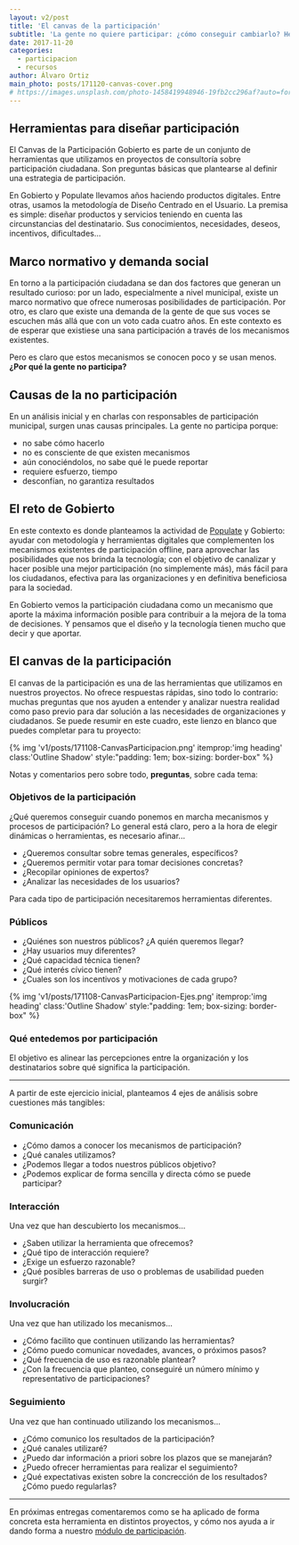 ```yaml
---
layout: v2/post
title: 'El canvas de la participación'
subtitle: 'La gente no quiere participar: ¿cómo conseguir cambiarlo? Herramientas y metodología para hacer participación online'
date: 2017-11-20
categories:
  - participacion
  - recursos
author: Álvaro Ortiz
main_photo: posts/171120-canvas-cover.png
# https://images.unsplash.com/photo-1458419948946-19fb2cc296af?auto=format&fit=crop&w=1350&q=60&ixid=dW5zcGxhc2guY29tOzs7Ozs%3D
---
```


## Herramientas para diseñar participación

El Canvas de la Participación Gobierto es parte de un conjunto de herramientas que utilizamos en proyectos de consultoría  sobre participación ciudadana. Son preguntas básicas que plantearse al definir una estrategia de participación.

En Gobierto y Populate llevamos años haciendo productos digitales. Entre otras, usamos la metodología de Diseño Centrado en el Usuario. La premisa es simple: diseñar productos y servicios teniendo en cuenta las circunstancias del destinatario. Sus conocimientos, necesidades, deseos, incentivos, dificultades...

## Marco normativo y demanda social

En torno a la participación ciudadana se dan dos factores que generan un resultado curioso: por un lado, especialmente a nivel municipal, existe un marco normativo que ofrece numerosas posibilidades de participación. Por otro, es claro que existe una demanda de la gente de que sus voces se escuchen más allá que con un voto cada cuatro años. En este contexto es de esperar que existiese una sana participación a través de los mecanismos existentes.

Pero es claro que estos mecanismos se conocen poco y se usan menos. **¿Por qué la gente no participa?**


## Causas de la no participación

En un análisis inicial y en charlas con responsables de participación municipal, surgen unas causas principales. La gente no participa porque:

* no sabe cómo hacerlo
* no es consciente de que existen mecanismos
* aún conociéndolos, no sabe qué le puede reportar
* requiere esfuerzo, tiempo
* desconfían, no garantiza resultados


## El reto de Gobierto

En este contexto es donde planteamos la actividad de [Populate](http://populate.tools) y Gobierto: ayudar con metodología y herramientas digitales que complementen los mecanismos existentes de participación offline, para aprovechar las posibilidades que nos brinda la tecnología; con el objetivo de canalizar y hacer posible una mejor participación (no simplemente más), más fácil para los ciudadanos, efectiva para las organizaciones y en definitiva beneficiosa para la sociedad.

En Gobierto vemos la participación ciudadana como un mecanismo que aporte la máxima información posible para contribuir a la mejora de la toma de decisiones. Y pensamos que el diseño y la tecnología tienen mucho que decir y que aportar.


## El canvas de la participación

El canvas de la participación es una de las herramientas que utilizamos en nuestros proyectos. No ofrece respuestas rápidas, sino todo lo contrario: muchas preguntas que nos ayuden a entender y analizar nuestra realidad como paso previo para dar solución a las necesidades de organizaciones y ciudadanos. Se puede resumir en este cuadro, este lienzo en blanco que puedes completar para tu proyecto:

{% img 'v1/posts/171108-CanvasParticipacion.png' itemprop:'img heading' class:'Outline Shadow' style:"padding\: 1em; box-sizing\: border-box" %}

Notas y comentarios pero sobre todo, **preguntas**, sobre cada tema:

### Objetivos de la participación

¿Qué queremos conseguir cuando ponemos en marcha mecanismos y procesos de participación? Lo general está claro, pero a la hora de elegir dinámicas o herramientas, es necesario afinar...

* ¿Queremos consultar sobre temas generales, específicos?
* ¿Queremos permitir votar para tomar decisiones concretas?
* ¿Recopilar opiniones de expertos?
* ¿Analizar las necesidades de los usuarios?

Para cada tipo de participación necesitaremos herramientas diferentes.


### Públicos

* ¿Quiénes son nuestros públicos? ¿A quién queremos llegar?
* ¿Hay usuarios muy diferentes?
* ¿Qué capacidad técnica tienen?
* ¿Qué interés cívico tienen?
* ¿Cuales son los incentivos y motivaciones de cada grupo?

{% img 'v1/posts/171108-CanvasParticipacion-Ejes.png' itemprop:'img heading' class:'Outline Shadow' style:"padding\: 1em; box-sizing\: border-box" %}

### Qué entedemos por participación

El objetivo es alinear las percepciones entre la organización y los destinatarios sobre qué significa la participación.

---

A partir de este ejercicio inicial, planteamos 4 ejes de análisis sobre cuestiones más tangibles:

### Comunicación

* ¿Cómo damos a conocer los mecanismos de participación?
* ¿Qué canales utilizamos?
* ¿Podemos llegar a todos nuestros públicos objetivo?
* ¿Podemos explicar de forma sencilla y directa cómo se puede participar?

### Interacción

Una vez que han descubierto los mecanismos...

* ¿Saben utilizar la herramienta que ofrecemos?
* ¿Qué tipo de interacción requiere?
* ¿Exige un esfuerzo razonable?
* ¿Qué posibles barreras de uso o problemas de usabilidad pueden surgir?


### Involucración

Una vez que han utilizado los mecanismos...

* ¿Cómo facilito que continuen utilizando las herramientas?
* ¿Cómo puedo comunicar novedades, avances, o próximos pasos?
* ¿Qué frecuencia de uso es razonable plantear?
* ¿Con la frecuencia que planteo, conseguiré un número mínimo y representativo de participaciones?


### Seguimiento

Una vez que han continuado utilizando los mecanismos...

* ¿Cómo comunico los resultados de la participación?
* ¿Qué canales utilizaré?
* ¿Puedo dar información a priori sobre los plazos que se manejarán?
* ¿Puedo ofrecer herramientas para realizar el seguimiento?
* ¿Qué expectativas existen sobre la concrección de los resultados? ¿Cómo puedo regularlas?

---

En próximas entregas comentaremos como se ha aplicado de forma concreta esta herramienta en distintos proyectos, y cómo nos ayuda a ir dando forma a nuestro [módulo de participación](/modulos/participacion/).
